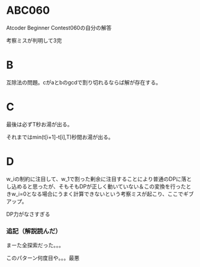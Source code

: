 # ABC060
Atcoder Beginner Contest060の自分の解答

考察ミスが判明して3完

# B
互除法の問題。cがaとbのgcdで割り切れるならば解が存在する。

# C
最後は必ずT秒お湯が出る。

それまではmin(t[i+1]-t[i],T)秒間お湯が出る。

# D
w_iの制約に注目して、w_1で割った剰余に注目することにより普通のDPに落とし込めると思ったが、そもそもDPが正しく動いていない＆この変換を行ったときw_i=0となる場合にうまく計算できないという考察ミスが起こり、ここでギブアップ。

DP力がなさすぎる

### 追記（解説読んだ）
まーた全探索だった。。。

このパターン何度目や。。。最悪